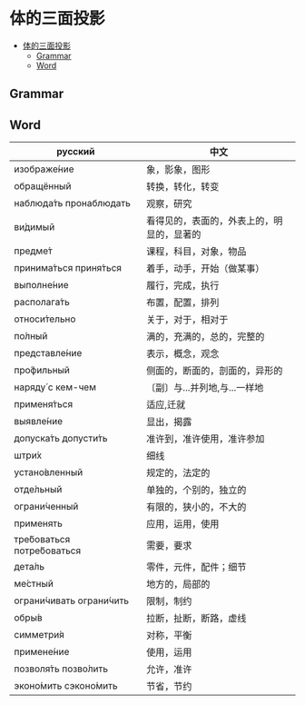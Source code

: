 # 体的三面投影

- [体的三面投影](#体的三面投影)
  - [Grammar](#grammar)
  - [Word](#word)

## Grammar

## Word

| русский                 | 中文              |
|-------------------------|-------------------|
| изображе́ние  | 象，影象，图形 |
| обращённый | 转换，转化，转变 |
| наблюда́ть пронаблюдать  | 观察，研究 |
| ви́димый | 看得见的，表面的，外表上的，明显的，显著的 |
| предме́т | 课程，科目，对象，物品 |
| принима́ться приня́ться | 着手，动手，开始（做某事） |
| выполне́ние | 履行，完成，执行 |
| располага́ть  | 布置，配置，排列 |
| относи́тельно  | 关于，对于，相对于 |
| по́лный  | 满的，充满的，总的，完整的 |
| представле́ние  | 表示，概念，观念 |
| про́фильный | 侧面的，断面的，剖面的，异形的 |
| наряду́ с кем-чем | 〔副〕与...并列地,与...一样地 |
| применя́ться | 适应,迁就 |
| выявле́ние | 显出，揭露 |
| допуска́ть допусти́ть | 准许到，准许使用，准许参加 |
| штри́х | 细线 |
| устано́вленный  | 规定的，法定的 |
| отде́льный | 单独的，个别的，独立的 |
| ограни́ченный  | 有限的，狭小的，不大的 |
| применять | 应用，运用，使用 |
| тре́боваться потре́боваться | 需要，要求 |
| дета́ль | 零件，元件，配件；细节 |
| ме́стный  | 地方的，局部的 |
| ограни́чивать ограни́чить  | 限制，制约 |
| обры́в | 拉断，扯断，断路，虚线 |
| симметри́я | 对称，平衡 |
| примене́ние  | 使用，运用 |
| позволя́ть позво́лить | 允许，准许 |
| эконо́мить сэконо́мить  | 节省，节约 |

